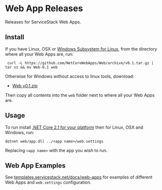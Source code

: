 # Web App Releases

Releases for ServiceStack Web Apps.

## Install

If you have Linux, OSX or [Windows Subsystem for Linux](https://msdn.microsoft.com/en-us/commandline/wsl/install_guide), 
from the directory where all your Web Apps are, run:

     curl -L https://github.com/NetCoreWebApps/Web/archive/v0.1.tar.gz | tar xz && mv Web-0.1 web

Otherwise for Windows without access to linux tools, download:

 - [Web v0.1.zip](https://github.com/NetCoreWebApps/Web/archive/v0.1.zip)

Then copy all contents into the `web` folder next to where all your Web Apps are.

## Usage

To run install [.NET Core 2.1 for your platform](https://www.microsoft.com/net/download/core) then for Linux, OSX and Windows, run:

    dotnet web/app.dll ../<app name>/web.settings

Replacing `<app name>` with the app you wish to run.

## Web App Examples

See [templates.servicestack.net/docs/web-apps](http://templates.servicestack.net/docs/web-apps) for examples of different Web Apps and 
`web.settings` configuration.